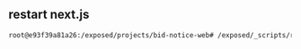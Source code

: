 ## restart next.js

```sh
root@e93f39a81a26:/exposed/projects/bid-notice-web# /exposed/_scripts/restart_next.sh
```